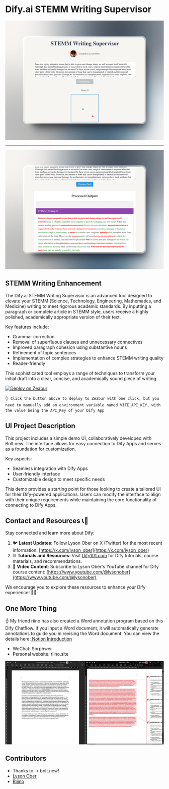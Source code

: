 # Dify.ai STEMM Writing Supervisor

<img src="./images/image_1.png" alt="Dify.ai STEMM Writing Supervisor Logo"/>

---

<img src="./images/image_2.png" alt="Dify.ai STEMM Writing Supervisor Logo"/>

## STEMM Writing Enhancement

The Dify.ai STEMM Writing Supervisor is an advanced tool designed to elevate your STEMM (Science, Technology, Engineering, Mathematics, and Medicine) writing to meet rigorous academic standards. By inputting a paragraph or complete article in STEMM style, users receive a highly polished, academically appropriate version of their text.

Key features include:

- Grammar correction
- Removal of superfluous clauses and unnecessary connectives
- Improved paragraph cohesion using substantive nouns
- Refinement of topic sentences
- Implementation of complex strategies to enhance STEMM writing quality
- Reader-friendly

This sophisticated tool employs a range of techniques to transform your initial draft into a clear, concise, and academically sound piece of writing.

[![Deploy on Zeabur](https://zeabur.com/button.svg)](https://zeabur.com/templates/CBGKRS?referralCode=LogicOber)

`👆 Click the button above to deploy to Zeabur with one click, but you need to manually add an environment variable named VITE_API_KEY, with the value being the API_Key of your Dify App`

## UI Project Description

This project includes a simple demo UI, collaboratively developed with Bolt.new. The interface allows for easy connection to Dify Apps and serves as a foundation for customization.

Key aspects:

- Seamless integration with Dify Apps
- User-friendly interface
- Customizable design to meet specific needs

This demo provides a starting point for those looking to create a tailored UI for their Dify-powered applications. Users can modify the interface to align with their unique requirements while maintaining the core functionality of connecting to Dify Apps.

## Contact and Resources 📞🔗

Stay connected and learn more about Dify:

1. 🐦 **Latest Updates**: Follow Lyson Ober on X (Twitter) for the most recent information:
   [https://x.com/lyson_ober](https://x.com/lyson_ober)
2. 🌐 **Tutorials and Resources**: Visit [Dify101.com](https://Dify101.com) for Dify tutorials, course materials, and recommendations.
3. 🎥 **Video Content**: Subscribe to Lyson Ober's YouTube channel for Dify course content:
   [https://www.youtube.com/@lysonober](https://www.youtube.com/@lysonober)

We encourage you to explore these resources to enhance your Dify experience! 🚀🤖

## One More Thing

☝️ My friend riino has also created a Word annotation program based on this Dify Chatflow. If you input a Word document, it will automatically generate annotations to guide you in revising the Word document. You can view the details here:[ Notion Introduction](https://gist.github.com/sorphwer/7dc0558cd88af0c15b113b29acdb96c9)

- WeChat: Sorphwer
- Personal website: riino.site

<img src="./images/image_3.png" alt="Dify.ai STEMM Writing Supervisor Logo"/>

## Contributors

- Thanks to -> bolt.new!
- [Lyson Ober](https://x.com/lyson_ober)
- [Riiino](https://x.com/riino)
